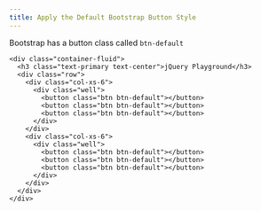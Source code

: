 ```yaml
---
title: Apply the Default Bootstrap Button Style
---
```

Bootstrap has a button class called `btn-default`

    <div class="container-fluid">
      <h3 class="text-primary text-center">jQuery Playground</h3>
      <div class="row">
        <div class="col-xs-6">
          <div class="well">
            <button class="btn btn-default"></button>
            <button class="btn btn-default"></button>
            <button class="btn btn-default"></button>
          </div>
        </div>
        <div class="col-xs-6">
          <div class="well">
            <button class="btn btn-default"></button>
            <button class="btn btn-default"></button>
            <button class="btn btn-default"></button>
          </div>
        </div>
      </div>
    </div>